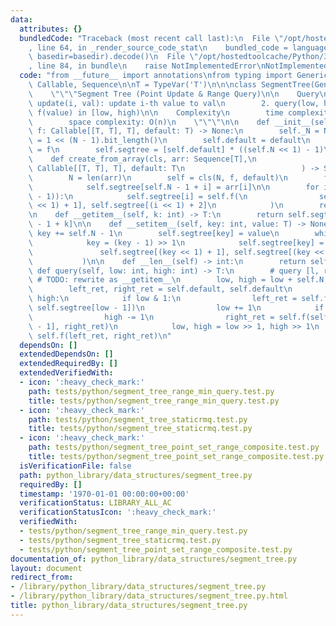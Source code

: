 ```yaml
---
data:
  attributes: {}
  bundledCode: "Traceback (most recent call last):\n  File \"/opt/hostedtoolcache/Python/3.8.5/x64/lib/python3.8/site-packages/onlinejudge_verify/documentation/build.py\"\
    , line 64, in _render_source_code_stat\n    bundled_code = language.bundle(stat.path,\
    \ basedir=basedir).decode()\n  File \"/opt/hostedtoolcache/Python/3.8.5/x64/lib/python3.8/site-packages/onlinejudge_verify/languages/python.py\"\
    , line 84, in bundle\n    raise NotImplementedError\nNotImplementedError\n"
  code: "from __future__ import annotations\nfrom typing import Generic, TypeVar,\
    \ Callable, Sequence\n\nT = TypeVar('T')\n\n\nclass SegmentTree(Generic[T]):\n\
    \    \"\"\"Segment Tree (Point Update & Range Query)\n\n    Query\n        1.\
    \ update(i, val): update i-th value to val\n        2. query(low, high): find\
    \ f(value) in [low, high)\n\n    Complexity\n        time complexity: O(log n)\n\
    \        space complexity: O(n)\n    \"\"\"\n\n    def __init__(self, N: int,\
    \ f: Callable[[T, T], T], default: T) -> None:\n        self._N = N\n        self.N\
    \ = 1 << (N - 1).bit_length()\n        self.default = default\n        self.f\
    \ = f\n        self.segtree = [self.default] * ((self.N << 1) - 1)\n\n    @classmethod\n\
    \    def create_from_array(cls, arr: Sequence[T],\n                          f:\
    \ Callable[[T, T], T], default: T\n                          ) -> SegmentTree[T]:\n\
    \        N = len(arr)\n        self = cls(N, f, default)\n        for i in range(N):\n\
    \            self.segtree[self.N - 1 + i] = arr[i]\n\n        for i in reversed(range(self.N\
    \ - 1)):\n            self.segtree[i] = self.f(\n                self.segtree[(i\
    \ << 1) + 1], self.segtree[(i << 1) + 2]\n            )\n        return self\n\
    \n    def __getitem__(self, k: int) -> T:\n        return self.segtree[self.N\
    \ - 1 + k]\n\n    def __setitem__(self, key: int, value: T) -> None:\n       \
    \ key += self.N - 1\n        self.segtree[key] = value\n        while key > 0:\n\
    \            key = (key - 1) >> 1\n            self.segtree[key] = self.f(\n \
    \               self.segtree[(key << 1) + 1], self.segtree[(key << 1) + 2]\n \
    \           )\n\n    def __len__(self) -> int:\n        return self._N\n\n   \
    \ def query(self, low: int, high: int) -> T:\n        # query [l, r)\n       \
    \ # TODO: rewrite as __getitem__\n        low, high = low + self.N, high + self.N\n\
    \        left_ret, right_ret = self.default, self.default\n        while low <\
    \ high:\n            if low & 1:\n                left_ret = self.f(left_ret,\
    \ self.segtree[low - 1])\n                low += 1\n            if high & 1:\n\
    \                high -= 1\n                right_ret = self.f(self.segtree[high\
    \ - 1], right_ret)\n            low, high = low >> 1, high >> 1\n        return\
    \ self.f(left_ret, right_ret)\n"
  dependsOn: []
  extendedDependsOn: []
  extendedRequiredBy: []
  extendedVerifiedWith:
  - icon: ':heavy_check_mark:'
    path: tests/python/segment_tree_range_min_query.test.py
    title: tests/python/segment_tree_range_min_query.test.py
  - icon: ':heavy_check_mark:'
    path: tests/python/segment_tree_staticrmq.test.py
    title: tests/python/segment_tree_staticrmq.test.py
  - icon: ':heavy_check_mark:'
    path: tests/python/segment_tree_point_set_range_composite.test.py
    title: tests/python/segment_tree_point_set_range_composite.test.py
  isVerificationFile: false
  path: python_library/data_structures/segment_tree.py
  requiredBy: []
  timestamp: '1970-01-01 00:00:00+00:00'
  verificationStatus: LIBRARY_ALL_AC
  verificationStatusIcon: ':heavy_check_mark:'
  verifiedWith:
  - tests/python/segment_tree_range_min_query.test.py
  - tests/python/segment_tree_staticrmq.test.py
  - tests/python/segment_tree_point_set_range_composite.test.py
documentation_of: python_library/data_structures/segment_tree.py
layout: document
redirect_from:
- /library/python_library/data_structures/segment_tree.py
- /library/python_library/data_structures/segment_tree.py.html
title: python_library/data_structures/segment_tree.py
---
```

